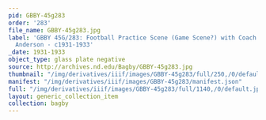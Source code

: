 ```yaml
---
pid: GBBY-45g283
order: '283'
file_name: GBBY-45g283.jpg
label: 'GBBY 45G/283: Football Practice Scene (Game Scene?) with Coach Heartley ''Hunk''
  Anderson - c1931-1933'
_date: 1931-1933
object_type: glass plate negative
source: http://archives.nd.edu/Bagby/GBBY-45g283.jpg
thumbnail: "/img/derivatives/iiif/images/GBBY-45g283/full/250,/0/default.jpg"
manifest: "/img/derivatives/iiif/images/GBBY-45g283/manifest.json"
full: "/img/derivatives/iiif/images/GBBY-45g283/full/1140,/0/default.jpg"
layout: generic_collection_item
collection: bagby
---
```

